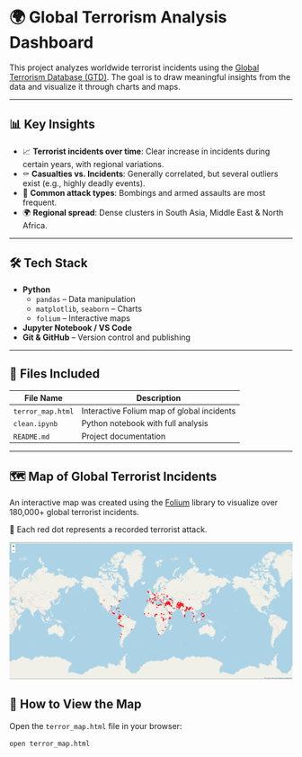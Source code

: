 # 🌍 Global Terrorism Analysis Dashboard

This project analyzes worldwide terrorist incidents using the [Global Terrorism Database (GTD)](https://www.start.umd.edu/gtd/). The goal is to draw meaningful insights from the data and visualize it through charts and maps.

---

## 📊 Key Insights

- 📈 **Terrorist incidents over time**: Clear increase in incidents during certain years, with regional variations.
- ⚰️ **Casualties vs. Incidents**: Generally correlated, but several outliers exist (e.g., highly deadly events).
- 🔫 **Common attack types**: Bombings and armed assaults are most frequent.
- 🌍 **Regional spread**: Dense clusters in South Asia, Middle East & North Africa.

---

## 🛠️ Tech Stack

- **Python**
  - `pandas` – Data manipulation
  - `matplotlib`, `seaborn` – Charts
  - `folium` – Interactive maps
- **Jupyter Notebook / VS Code**
- **Git & GitHub** – Version control and publishing

---

## 📁 Files Included

| File Name                | Description                                  |
|-------------------------|----------------------------------------------|
| `terror_map.html`       | Interactive Folium map of global incidents    |
| `clean.ipynb`        | Python notebook with full analysis           |
| `README.md`             | Project documentation                        |

---
## 🗺️ Map of Global Terrorist Incidents

An interactive map was created using the [Folium](https://python-visualization.github.io/folium/) library to visualize over 180,000+ global terrorist incidents.

📍 Each red dot represents a recorded terrorist attack.

![Global Terrorism Map](terrorism_map.png)


## 📍 How to View the Map

Open the `terror_map.html` file in your browser:

```bash
open terror_map.html
